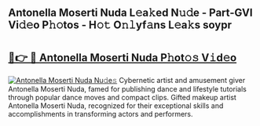 ## Antonella Moserti Nuda L𝚎a𝚔ed N𝚞𝚍e - Part-GVI Vi𝚍𝚎o P𝚑𝚘tos - H𝚘𝚝 O𝚗𝚕yf𝚊ns L𝚎a𝚔s soypr

# <h2><a href="http://kf8gcy7.oniu.top/?m=Antonella+Moserti+Nuda">🔗👉 🔴 Antonella Moserti Nuda P𝚑ot𝚘𝚜 V𝚒d𝚎o</a></h2>

[![Antonella Moserti Nuda Nu𝚍e𝚜](https://i.imgur.com/0qMVB7G.gif)](http://kf8gcy7.oniu.top/?m=Antonella+Moserti+Nuda)
Cybernetic artist and amusement giver Antonella Moserti Nuda, famed for publishing dance and lifestyle tutorials through popular dance moves and compact clips. Gifted makeup artist Antonella Moserti Nuda, recognized for their exceptional skills and accomplishments in transforming actors and performers.  
